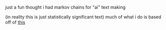 just a fun thought i had
markov chains for "ai" text making

(in reality this is just statistically significant text)
much of what i do is based off of [this](https://www.cs.princeton.edu/courses/archive/fall13/cos126/assignments/markov.html)